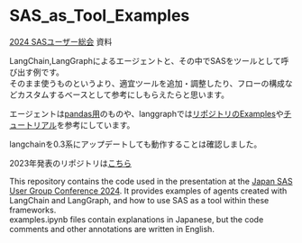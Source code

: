 # SAS_as_Tool_Examples

[2024 SASユーザー総会](https://sas-user2024.ywstat.jp/) 資料  

LangChain,LangGraphによるエージェントと、その中でSASをツールとして呼び出す例です。  
そのまま使うものというより、適宜ツールを追加・調整したり、フローの構成などカスタムするベースとして参考にしもらえたらと思います。

エージェントは[pandas用](https://github.com/langchain-ai/langchain/tree/master/libs/experimental/langchain_experimental/agents/agent_toolkits/pandas)のものや、langgraphでは[リポジトリのExamples](https://github.com/langchain-ai/langgraph/tree/main/examples)や[チュートリアル](https://langchain-ai.github.io/langgraph/tutorials/)を参考にしています。

langchainを0.3系にアップデートしても動作することは確認しました。

2023年発表のリポジトリは[こちら](https://github.com/k-nkmt/SAS_API_LLM_Examples)

This repository contains the code used in the presentation at the [Japan SAS User Group Conference 2024](https://sas-user2024.ywstat.jp/). It provides examples of agents created with LangChain and LangGraph, and how to use SAS as a tool within these frameworks.  
examples.ipynb files contain explanations in Japanese, but the code comments and other annotations are written in English.
